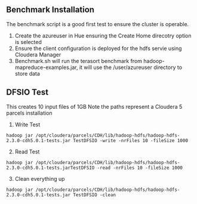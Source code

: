 ## Benchmark Installation
The benchmark script is a good first test to ensure the cluster is operable.
1. Create the azureuser in Hue ensuring the Create Home direcotry option is selected
2. Ensure the client configuration is deployed for the hdfs servie using Cloudera Manager
3. Benchmark.sh will run the terasort benchmark from hadoop-mapreduce-examples.jar, it will use the /user/azureuser directory to store data

## DFSIO Test
This creates 10 input files of 1GB Note the paths represent a Cloudera 5 parcels installation

1. Write Test

```
hadoop jar /opt/cloudera/parcels/CDH/lib/hadoop-hdfs/hadoop-hdfs-2.3.0-cdh5.0.1-tests.jar TestDFSIO -write -nrFiles 10 -fileSize 1000
``` 

2. Read Test

```
hadoop jar /opt/cloudera/parcels/CDH/lib/hadoop-hdfs/hadoop-hdfs-2.3.0-cdh5.0.1-tests.jarTestDFSIO -read -nrFiles 10 -fileSize 1000
``` 

3. Clean everything up

```
hadoop jar /opt/cloudera/parcels/CDH/lib/hadoop-hdfs/hadoop-hdfs-2.3.0-cdh5.0.1-tests.jar TestDFSIO -clean
``` 